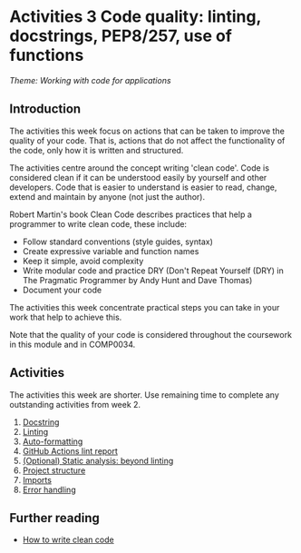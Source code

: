 # Activities 3 Code quality: linting, docstrings, PEP8/257, use of functions

_*Theme: Working with code for applications*_

## Introduction

The activities this week focus on actions that can be taken to improve the quality of your code. That is, actions that
do not affect the functionality of the code, only how it is written and structured.

The activities centre around the concept writing 'clean code'. Code is considered clean if it can be understood easily
by yourself and other developers. Code that is easier to understand is easier to read, change, extend and maintain by
anyone (not just the author).

Robert Martin's book Clean Code describes practices that help a programmer to write clean code, these include:

- Follow standard conventions (style guides, syntax)
- Create expressive variable and function names
- Keep it simple, avoid complexity
- Write modular code and practice DRY (Don't Repeat Yourself (DRY) in The Pragmatic Programmer by Andy Hunt and Dave
  Thomas)
- Document your code

The activities this week concentrate practical steps you can take in your work that help to achieve this. 

Note that the quality of your code is considered throughout the coursework in this module and in COMP0034.

## Activities

The activities this week are shorter. Use remaining time to complete any outstanding activities from week 2.

1. [Docstring](3-01-docstrings.md)
2. [Linting](3-02-linting.md)
3. [Auto-formatting](3-03-formatter.md)
3. [GitHub Actions lint report](3-04-github-actions.md)
4. [(Optional) Static analysis: beyond linting](3-05-static-analysis.md)
5. [Project structure](3-06-project-structure.md)
6. [Imports](3-07-imports.md)
7. [Error handling](3-08-error-handling.md)

## Further reading

- [How to write clean code](https://www.freecodecamp.org/news/how-to-write-clean-code/)

